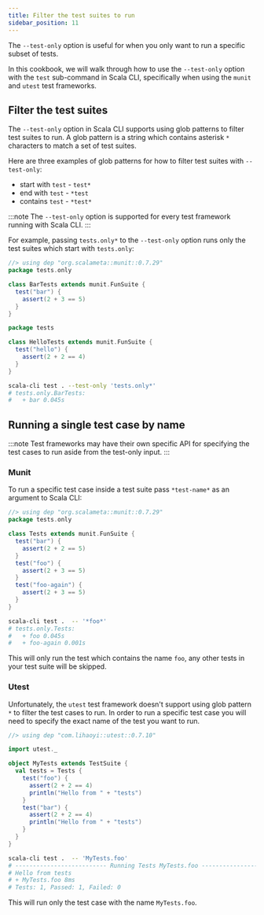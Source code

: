 ```yaml
---
title: Filter the test suites to run
sidebar_position: 11
---
```


The `--test-only` option is useful for when you only want to run a specific subset of tests.

In this cookbook, we will walk through how to use the `--test-only` option with the `test` sub-command in Scala CLI,
specifically when using the `munit` and `utest` test frameworks.

## Filter the test suites

The `--test-only` option in Scala CLI supports using glob patterns to filter test suites to run. A glob pattern is a
string which contains asterisk `*` characters to match a set of test suites.

Here are three examples of glob patterns for how to filter test suites with `--test-only`:

- start with `test` - `test*`
- end with `test` - `*test`
- contains `test` -  `*test*`

:::note
The `--test-only` option is supported for every test framework running with Scala CLI.
:::

For example, passing `tests.only*` to the `--test-only` option runs only the test suites which start with `tests.only`:

```scala title=BarTests.scala
//> using dep "org.scalameta::munit::0.7.29"
package tests.only

class BarTests extends munit.FunSuite {
  test("bar") {
    assert(2 + 3 == 5)
  }
}
```

```scala title=HelloTests.scala
package tests

class HelloTests extends munit.FunSuite {
  test("hello") {
    assert(2 + 2 == 4)
  }
}
```

```bash
scala-cli test . --test-only 'tests.only*' 
# tests.only.BarTests:
#   + bar 0.045s
```

<!-- Expected:
tests.only.BarTests:
+ bar
-->

## Running a single test case by name

:::note
Test frameworks may have their own specific API for specifying the test cases to run aside from the test-only input.
:::

### Munit

To run a specific test case inside a test suite pass `*test-name*` as an argument to Scala CLI:

<!-- clear -->

```scala title=MunitTests.scala
//> using dep "org.scalameta::munit::0.7.29"
package tests.only

class Tests extends munit.FunSuite {
  test("bar") {
    assert(2 + 2 == 5)
  }
  test("foo") {
    assert(2 + 3 == 5)
  }
  test("foo-again") {
    assert(2 + 3 == 5)
  }
}
```

```bash
scala-cli test .  -- '*foo*'
# tests.only.Tests:
#   + foo 0.045s
#   + foo-again 0.001s
```

<!-- Expected:
tests.only.Tests:
+ foo
+ foo-again
-->

This will only run the test which contains the name `foo`, any other tests in your test suite will be skipped.

### Utest

Unfortunately, the `utest` test framework doesn't support using glob pattern `*` to filter the test cases to run. In
order to run a specific test case you will need to specify the exact name of the test you want to run.

<!-- clear -->

```scala title=MyTests.scala
//> using dep "com.lihaoyi::utest::0.7.10"

import utest._

object MyTests extends TestSuite {
  val tests = Tests {
    test("foo") {
      assert(2 + 2 == 4)
      println("Hello from " + "tests")
    }
    test("bar") {
      assert(2 + 2 == 4)
      println("Hello from " + "tests")
    }
  }
}
```

```bash
scala-cli test .  -- 'MyTests.foo'
# -------------------------- Running Tests MyTests.foo --------------------------
# Hello from tests
# + MyTests.foo 8ms  
# Tests: 1, Passed: 1, Failed: 0
```

<!-- Expected:
Running Tests MyTests.foo
Hello from tests
+ MyTests.foo
Tests: 1, Passed: 1, Failed: 0
-->

This will run only the test case with the name `MyTests.foo`.
